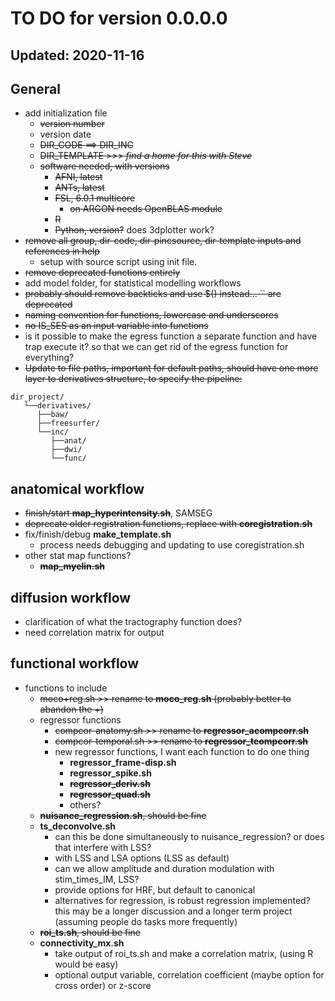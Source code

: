 # TO DO for version 0.0.0.0
## Updated: 2020-11-16

## General
- add initialization file  
    - ~~version number~~  
    - version date  
    - ~~DIR_CODE ==> DIR_INC~~  
    - ~~DIR_TEMPLATE >>> _find a home for this with Steve_~~ 
    - ~~software needed, with versions~~  
        - ~~AFNI, latest~~
        - ~~ANTs, latest~~
        - ~~FSL, 6.0.1 multicore~~
            - ~~on ARGON needs OpenBLAS module~~
        - ~~R~~
        - ~~Python, version?~~ does 3dplotter work?
- ~~remove all group, dir-code, dir-pincsource, dir-template inputs and references in help~~
    - setup with source script using init file.
- ~~remove deprecated functions entirely~~
- add model folder, for statistical modelling workflows
- ~~probably should remove backticks and use $() instead... \`\` are deprecated~~
- ~~naming convention for functions, lowercase and underscores~~
- ~~no IS_SES as an input variable into functions~~  
- is it possible to make the egress function a separate function and have trap execute it? so that we can get rid of the egress function for everything?  
- ~~Update to file paths, important for default paths, should have one more layer to derivatives structure, to specify the pipeline:~~  
```
dir_project/
   └──derivatives/
      ├──baw/
      ├──freesurfer/
      └──inc/
         ├──anat/
         ├──dwi/
         └──func/
```

## anatomical workflow
- ~~finish/start __map_hyperintensity.sh__~~, SAMSEG  
- ~~deprecate older registration functions, replace with __coregistration.sh__~~  
- fix/finish/debug __make_template.sh__  
    - process needs debugging and updating to use coregistration.sh
- other stat map functions?
    - ~~__map_myelin.sh__~~  

## diffusion workflow
- clarification of what the tractography function does?
- need correlation matrix for output

## functional workflow
- functions to include
    - ~~moco+reg.sh >> rename to __moco_reg.sh__ (probably better to abandon the +)~~  
    - regressor functions
        - ~~compcor-anatomy.sh >> rename to __regressor_acompcorr.sh__~~
        - ~~compcor-temporal.sh >> rename to __regressor_tcompcorr.sh__~~
        - new regressor functions, I want each function to do one thing
            - __regressor_frame-disp.sh__
            - __regressor_spike.sh__
            - ~~__regressor_deriv.sh__~~  
            - ~~__regressor_quad.sh__~~  
            - others?
    - ~~__nuisance_regression.sh__, should be fine~~  
    - __ts_deconvolve.sh__
        - can this be done simultaneously to nuisance_regression? or does that interfere with LSS?
        - with LSS and LSA options (LSS as default)
        - can we allow amplitude and duration modulation with stim_times_IM, LSS?
        - provide options for HRF, but default to canonical
        - alternatives for regression, is robust regression implemented? this may be a longer discussion and a longer term project (assuming people do tasks more frequently)
    - ~~__roi_ts.sh__, should be fine~~  
    - __connectivity_mx.sh__
        - take output of roi_ts.sh and make a correlation matrix, (using R would be easy)
        - optional output variable, correlation coefficient (maybe option for cross order) or z-score






